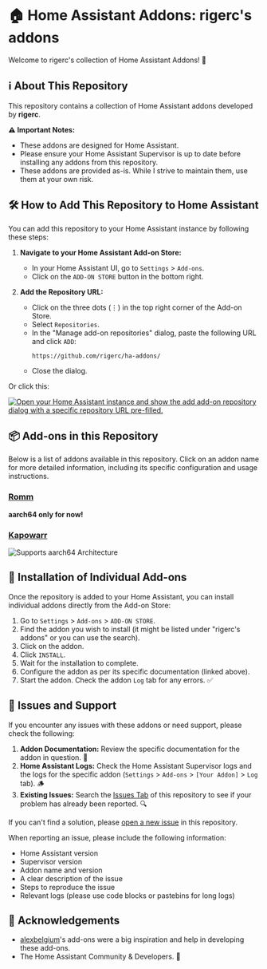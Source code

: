 # 🏠 Home Assistant Addons: rigerc's addons

Welcome to rigerc's collection of Home Assistant Addons! 🌟

## ℹ️ About This Repository

This repository contains a collection of Home Assistant addons developed by **rigerc**.

**⚠️ Important Notes:**
* These addons are designed for Home Assistant.
* Please ensure your Home Assistant Supervisor is up to date before installing any addons from this repository.
* These addons are provided as-is. While I strive to maintain them, use them at your own risk.

## 🛠️ How to Add This Repository to Home Assistant

You can add this repository to your Home Assistant instance by following these steps:

1.  **Navigate to your Home Assistant Add-on Store:**
    * In your Home Assistant UI, go to `Settings` > `Add-ons`.
    * Click on the `ADD-ON STORE` button in the bottom right.

2.  **Add the Repository URL:**
    * Click on the three dots (⋮) in the top right corner of the Add-on Store.
    * Select `Repositories`.
    * In the "Manage add-on repositories" dialog, paste the following URL and click `ADD`:
        ```
        https://github.com/rigerc/ha-addons/
        ```
    * Close the dialog.

Or click this:

[![Open your Home Assistant instance and show the add add-on repository dialog with a specific repository URL pre-filled.](https://my.home-assistant.io/badges/supervisor_add_addon_repository.svg)](https://my.home-assistant.io/redirect/supervisor_add_addon_repository/?repository_url=https%3A%2F%2Fgithub.com%2Frigerc%2Fha-addons)

## 📦 Add-ons in this Repository

Below is a list of addons available in this repository. Click on an addon name for more detailed information, including its specific configuration and usage instructions.

### [Romm](./romm)
**aarch64 only for now!**

### [Kapowarr](./kapowarr)

![Supports aarch64 Architecture][aarch64-shield]

## 🚀 Installation of Individual Add-ons

Once the repository is added to your Home Assistant, you can install individual addons directly from the Add-on Store:

1.  Go to `Settings` > `Add-ons` > `ADD-ON STORE`.
2.  Find the addon you wish to install (it might be listed under "rigerc's addons" or you can use the search).
3.  Click on the addon.
4.  Click `INSTALL`.
5.  Wait for the installation to complete.
6.  Configure the addon as per its specific documentation (linked above).
7.  Start the addon. Check the addon `Log` tab for any errors. ✅

## 🐛 Issues and Support

If you encounter any issues with these addons or need support, please check the following:

1.  **Addon Documentation:** Review the specific documentation for the addon in question. 📄
2.  **Home Assistant Logs:** Check the Home Assistant Supervisor logs and the logs for the specific addon (`Settings` > `Add-ons` > `[Your Addon]` > `Log` tab). 🪵
3.  **Existing Issues:** Search the [Issues Tab](https://github.com/rigerc/ha-addons/issues) of this repository to see if your problem has already been reported. 🔍

If you can't find a solution, please [open a new issue](https://github.com/rigerc/ha-addons/issues/new/choose) in this repository.

When reporting an issue, please include the following information:
* Home Assistant version
* Supervisor version
* Addon name and version
* A clear description of the issue
* Steps to reproduce the issue
* Relevant logs (please use code blocks or pastebins for long logs)

## 🙏 Acknowledgements

* [alexbelgium](https://github.com/alexbelgium/hassio-addons)'s add-ons were a big inspiration and help in developing these add-ons.
* The Home Assistant Community & Developers. 💙

[aarch64-shield]: https://img.shields.io/badge/aarch64-yes-green.svg
[amd64-shield]: https://img.shields.io/badge/amd64-yes-green.svg
[armhf-shield]: https://img.shields.io/badge/armhf-yes-green.svg
[armv7-shield]: https://img.shields.io/badge/armv7-yes-green.svg
[i386-shield]: https://img.shields.io/badge/i386-yes-green.svg
